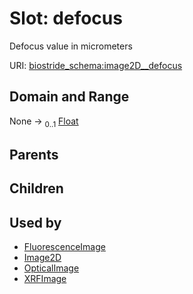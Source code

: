 
# Slot: defocus

Defocus value in micrometers

URI: [biostride_schema:image2D__defocus](https://w3id.org/biostride/schema/image2D__defocus)


## Domain and Range

None &#8594;  <sub>0..1</sub> [Float](types/Float.md)

## Parents


## Children


## Used by

 * [FluorescenceImage](FluorescenceImage.md)
 * [Image2D](Image2D.md)
 * [OpticalImage](OpticalImage.md)
 * [XRFImage](XRFImage.md)
